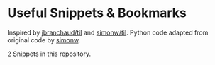# Useful Snippets & Bookmarks

Inspired by [jbranchaud/til](https://github.com/jbranchaud/til) and [simonw/til](https://github.com/simonw/til). 
Python code adapted from original code by [simonw](https://github.com/simonw).

<!-- count starts -->2<!-- count ends --> Snippets in this repository.

<!-- index starts -->
<!-- index ends -->
